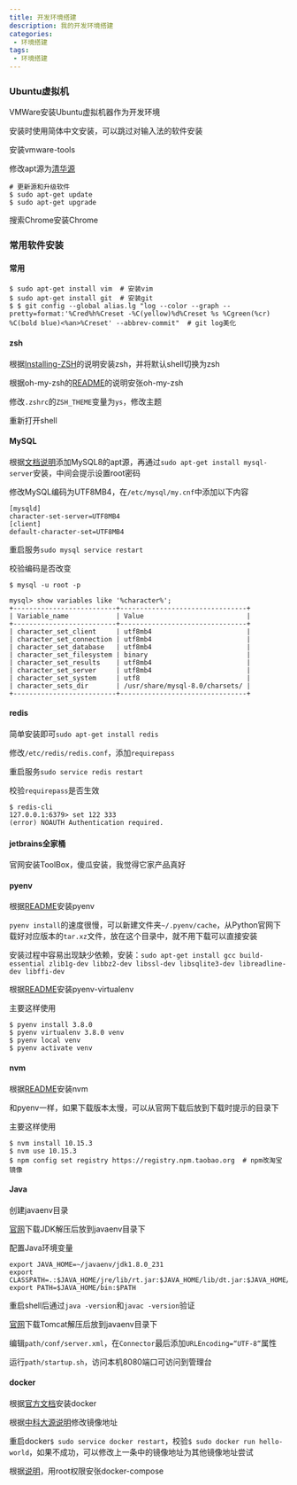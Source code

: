 ```yaml
---
title: 开发环境搭建
description: 我的开发环境搭建
categories:
 - 环境搭建
tags:
 - 环境搭建
---
```


### Ubuntu虚拟机
VMWare安装Ubuntu虚拟机器作为开发环境

安装时使用简体中文安装，可以跳过对输入法的软件安装

安装vmware-tools

修改apt源为[清华源](https://mirror.tuna.tsinghua.edu.cn/help/ubuntu/)

```
# 更新源和升级软件
$ sudo apt-get update
$ sudo apt-get upgrade
```

搜索Chrome安装Chrome

### 常用软件安装
#### 常用
```
$ sudo apt-get install vim  # 安装vim
$ sudo apt-get install git  # 安装git
$ $ git config --global alias.lg "log --color --graph --pretty=format:'%Cred%h%Creset -%C(yellow)%d%Creset %s %Cgreen(%cr) %C(bold blue)<%an>%Creset' --abbrev-commit"  # git log美化
```

#### zsh
根据[Installing-ZSH](https://github.com/robbyrussell/oh-my-zsh/wiki/Installing-ZSH)的说明安装zsh，并将默认shell切换为zsh

根据oh-my-zsh的[README](https://github.com/robbyrussell/oh-my-zsh)的说明安张oh-my-zsh

修改`.zshrc`的`ZSH_THEME`变量为`ys`，修改主题

重新打开shell

#### MySQL
根据[文档说明](https://dev.mysql.com/doc/mysql-apt-repo-quick-guide/en/)添加MySQL8的apt源，再通过`sudo apt-get install mysql-server`安装，中间会提示设置root密码

修改MySQL编码为UTF8MB4，在`/etc/mysql/my.cnf`中添加以下内容

```
[mysqld]
character-set-server=UTF8MB4
[client]
default-character-set=UTF8MB4
```

重启服务`sudo mysql service restart`

校验编码是否改变

```
$ mysql -u root -p

mysql> show variables like '%character%';
+--------------------------+--------------------------------+
| Variable_name            | Value                          |
+--------------------------+--------------------------------+
| character_set_client     | utf8mb4                        |
| character_set_connection | utf8mb4                        |
| character_set_database   | utf8mb4                        |
| character_set_filesystem | binary                         |
| character_set_results    | utf8mb4                        |
| character_set_server     | utf8mb4                        |
| character_set_system     | utf8                           |
| character_sets_dir       | /usr/share/mysql-8.0/charsets/ |
+--------------------------+--------------------------------+
```

#### redis
简单安装即可`sudo apt-get install redis`

修改`/etc/redis/redis.conf`，添加`requirepass`

重启服务`sudo service redis restart`

校验`requirepass`是否生效

```
$ redis-cli
127.0.0.1:6379> set 122 333
(error) NOAUTH Authentication required.
```

#### jetbrains全家桶
官网安装ToolBox，傻瓜安装，我觉得它家产品真好

#### pyenv
根据[README](https://github.com/pyenv/pyenv)安装pyenv

`pyenv install`的速度很慢，可以新建文件夹`~/.pyenv/cache`，从Python官网下载好对应版本的`tar.xz`文件，放在这个目录中，就不用下载可以直接安装

安装过程中容易出现缺少依赖，安装：`sudo apt-get install gcc build-essential zlib1g-dev libbz2-dev libssl-dev libsqlite3-dev libreadline-dev libffi-dev`  

根据[README](https://github.com/pyenv/pyenv-virtualenv)安装pyenv-virtualenv

主要这样使用

```
$ pyenv install 3.8.0
$ pyenv virtualenv 3.8.0 venv
$ pyenv local venv
$ pyenv activate venv
```

#### nvm
根据[README](https://github.com/nvm-sh/nvm)安装nvm

和pyenv一样，如果下载版本太慢，可以从官网下载后放到下载时提示的目录下

主要这样使用

```
$ nvm install 10.15.3
$ nvm use 10.15.3
$ npm config set registry https://registry.npm.taobao.org  # npm改淘宝镜像
```

#### Java
创建javaenv目录

[官网](https://www.oracle.com/technetwork/java/javase/downloads/index.html)下载JDK解压后放到javaenv目录下

配置Java环境变量
```
export JAVA_HOME=~/javaenv/jdk1.8.0_231
export CLASSPATH=.:$JAVA_HOME/jre/lib/rt.jar:$JAVA_HOME/lib/dt.jar:$JAVA_HOME/lib/tools.jar
export PATH=$JAVA_HOME/bin:$PATH
```

重启shell后通过`java -version`和`javac -version`验证


[官网](https://tomcat.apache.org/)下载Tomcat解压后放到javaenv目录下

编辑`path/conf/server.xml`，在`Connector`最后添加`URLEncoding=“UTF-8“`属性

运行`path/startup.sh`，访问本机8080端口可访问到管理台

#### docker
根据[官方文档](https://docs.docker.com/install/linux/docker-ce/ubuntu/)安装docker

根据[中科大源说明](https://lug.ustc.edu.cn/wiki/mirrors/help/docker)修改镜像地址

重启docker`$ sudo service docker restart`，校验`$ sudo docker run hello-world`，如果不成功，可以修改上一条中的镜像地址为其他镜像地址尝试

根据[说明](http://get.daocloud.io/#install-compose)，用root权限安张docker-compose